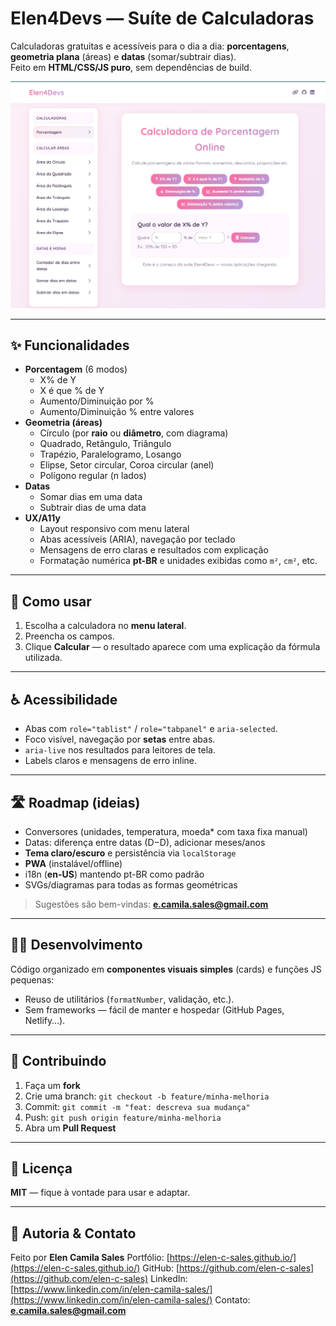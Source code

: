 # Elen4Devs — Suíte de Calculadoras

Calculadoras gratuitas e acessíveis para o dia a dia: **porcentagens**, **geometria plana** (áreas) e **datas** (somar/subtrair dias).  
Feito em **HTML/CSS/JS puro**, sem dependências de build.

![screenshot](./screenshot.png)

---

## ✨ Funcionalidades

- **Porcentagem** (6 modos)
  - X% de Y
  - X é que % de Y
  - Aumento/Diminuição por %
  - Aumento/Diminuição % entre valores
- **Geometria (áreas)**
  - Círculo (por **raio** ou **diâmetro**, com diagrama)
  - Quadrado, Retângulo, Triângulo
  - Trapézio, Paralelogramo, Losango
  - Elipse, Setor circular, Coroa circular (anel)
  - Polígono regular (n lados)
- **Datas**
  - Somar dias em uma data
  - Subtrair dias de uma data
- **UX/A11y**
  - Layout responsivo com menu lateral
  - Abas acessíveis (ARIA), navegação por teclado
  - Mensagens de erro claras e resultados com explicação
  - Formatação numérica **pt-BR** e unidades exibidas como `m²`, `cm²`, etc.

---

## 🧩 Como usar

1. Escolha a calculadora no **menu lateral**.
2. Preencha os campos.
3. Clique **Calcular** — o resultado aparece com uma explicação da fórmula utilizada.

---

## ♿ Acessibilidade

* Abas com `role="tablist"` / `role="tabpanel"` e `aria-selected`.
* Foco visível, navegação por **setas** entre abas.
* `aria-live` nos resultados para leitores de tela.
* Labels claros e mensagens de erro inline.

---

## 🛣️ Roadmap (ideias)

* Conversores (unidades, temperatura, moeda\* com taxa fixa manual)
* Datas: diferença entre datas (D−D), adicionar meses/anos
* **Tema claro/escuro** e persistência via `localStorage`
* **PWA** (instalável/offline)
* i18n (**en-US**) mantendo pt-BR como padrão
* SVGs/diagramas para todas as formas geométricas

> Sugestões são bem-vindas: **[e.camila.sales@gmail.com](mailto:e.camila.sales@gmail.com)**

---

## 👩‍💻 Desenvolvimento

Código organizado em **componentes visuais simples** (cards) e funções JS pequenas:

* Reuso de utilitários (`formatNumber`, validação, etc.).
* Sem frameworks — fácil de manter e hospedar (GitHub Pages, Netlify…).

---

## 🤝 Contribuindo

1. Faça um **fork**
2. Crie uma branch: `git checkout -b feature/minha-melhoria`
3. Commit: `git commit -m "feat: descreva sua mudança"`
4. Push: `git push origin feature/minha-melhoria`
5. Abra um **Pull Request**

---

## 📄 Licença

**MIT** — fique à vontade para usar e adaptar.

---

## 👤 Autoria & Contato

Feito por **Elen Camila Sales**
Portfólio: [https://elen-c-sales.github.io/](https://elen-c-sales.github.io/)
GitHub: [https://github.com/elen-c-sales](https://github.com/elen-c-sales)
LinkedIn: [https://www.linkedin.com/in/elen-camila-sales/](https://www.linkedin.com/in/elen-camila-sales/)
Contato: **[e.camila.sales@gmail.com](mailto:e.camila.sales@gmail.com)**

